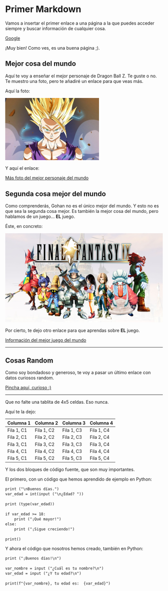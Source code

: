# Primer Markdown

Vamos a insertar el primer enlace a una página a la que puedes acceder siempre y buscar información de cualquier cosa.

[Google](https://www.google.com/)

¡Muy bien! Como ves, es una buena página ;).

## Mejor cosa del mundo

Aquí te voy a enseñar el mejor personaje de Dragon Ball Z. Te guste o no.
Te muestro una foto, pero te añadiré un enlace para que veas más.

Aquí la foto:

<img src= "/img/Gohan SS2.jpg" width= "300">

Y aquí el enlace:

[Más foto del mejor personaje del mundo](https://www.google.com/search?q=gohan+ssj2&client=firefox-b-d&sxsrf=AJOqlzVlUhlNTA0OdsvAn_aS18qmlHAwSA:1678867987876&source=lnms&tbm=isch&sa=X&ved=2ahUKEwjE66rQvt39AhWDSUEAHTZYB2kQ_AUoAXoECAEQAw&biw=1235&bih=953)

## Segunda cosa mejor del mundo

Como comprenderás, Gohan no es el único mejor del mundo.
Y esto no es que sea la segunda cosa mejor. Es también la mejor cosa del mundo, pero hablamos de un juego... <strong>EL</strong> juego.

Éste, en concreto:

<img src= "/img/Final Fantasy IX.jpeg" width= "600">

Por cierto, te dejo otro enlace para que aprendas sobre <strong>EL</strong> juego.

[Información del mejor juego del mundo](https://finalfantasy.fandom.com/es/wiki/Final_Fantasy_IX)

--------------------------------------------------------------------------------------

## Cosas Random

Como soy bondadoso y generoso, te voy a pasar un último enlace con datos curiosos random.

[Pincha aquí, curioso :)](https://www.cosmopolitan.com/es/consejos-planes/planes-ocio/a41078807/datos-curiosos-impresionar/)

--------------------------------------------------------------------------------------

Que no falte una tablita de 4x5 celdas. Eso nunca.

Aquí te la dejo:

| Columna 1 | Columna 2 | Columna 3 | Columna 4 |
|-----------|-----------|-----------|-----------|
| Fila 1, C1| Fila 1, C2| Fila 1, C3| Fila 1, C4|
| Fila 2, C1| Fila 2, C2| Fila 2, C3| Fila 2, C4|
| Fila 3, C1| Fila 3, C2| Fila 3, C3| Fila 3, C4|
| Fila 4, C1| Fila 4, C2| Fila 4, C3| Fila 4, C4|
| Fila 5, C1| Fila 5, C2| Fila 5, C3| Fila 5, C4|

Y los dos bloques de código fuente, que son muy importantes.

El primero, con un código que hemos aprendido de ejemplo en Python:

``````
print ("\nBuenos días.")
var_edad = int(input ("\n¿Edad? "))

print (type(var_edad))

if var_edad >= 18:
    print ("¡Qué mayor!")
else:
    print ("¡Sigue creciendo!")

print()
``````

Y ahora el código que nosotros hemos creado, también en Python:

``````
print ("¡Buenos días!\n")

var_nombre = input ("¿Cuál es tu nombre?\n")
var_edad = input ("¿Y tu edad?\n")

print(f"{var_nombre}, tu edad es:  {var_edad}")
``````